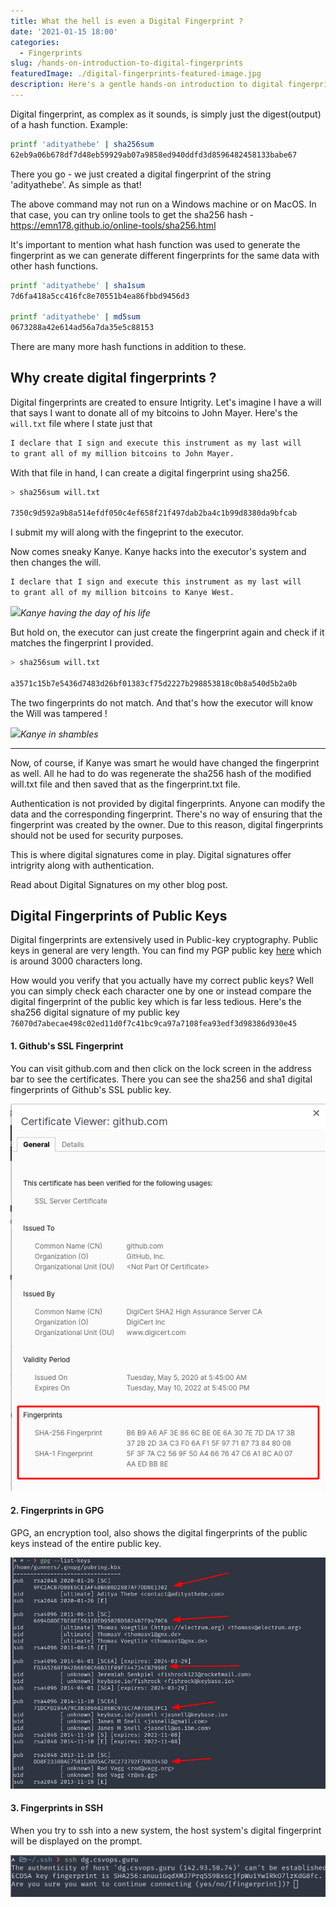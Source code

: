 ```yaml
---
title: What the hell is even a Digital Fingerprint ?
date: '2021-01-15 18:00'
categories:
  - Fingerprints
slug: /hands-on-introduction-to-digital-fingerprints
featuredImage: ./digital-fingerprints-featured-image.jpg
description: Here's a gentle hands-on introduction to digital fingerprints.
---
```


Digital fingerprint, as complex as it sounds, is simply just the digest(output) of a hash function. Example:

```bash
printf 'adityathebe' | sha256sum
62eb9a06b678df7d48eb59929ab07a9858ed940ddfd3d8596482458133babe67
```

There you go - we just created a digital fingerprint of the string 'adityathebe'. As simple as that!

The above command may not run on a Windows machine or on MacOS. In that case, you can try online tools to get the sha256 hash - https://emn178.github.io/online-tools/sha256.html

It's important to mention what hash function was used to generate the fingerprint as we can generate different fingerprints for the same data with other hash functions.

```bash
printf 'adityathebe' | sha1sum
7d6fa418a5cc416fc8e70551b4ea86fbbd9456d3

printf 'adityathebe' | md5sum
0673288a42e614ad56a7da35e5c88153
```

There are many more hash functions in addition to these.

## Why create digital fingerprints ?

Digital fingerprints are created to ensure Intigrity. Let's imagine I have a will that says I want to donate all of my bitcoins to John Mayer. Here's the `will.txt` file where I state just that

```txt
I declare that I sign and execute this instrument as my last will
to grant all of my million bitcoins to John Mayer.
```

With that file in hand, I can create a digital fingerprint using sha256.

```bash
> sha256sum will.txt

7350c9d592a9b8a514efdf050c4ef658f21f497dab2ba4c1b99d8380da9bfcab
```

I submit my will along with the fingeprint to the executor.

Now comes sneaky Kanye. Kanye hacks into the executor's system and then changes the will.

```txt
I declare that I sign and execute this instrument as my last will
to grant all of my million bitcoins to Kanye West.
```

![](https://media.giphy.com/media/iKH3eRQQ1gUebMncdL/giphy.gif)_Kanye having the day of his life_

But hold on, the executor can just create the fingerprint again and check if it matches the fingerprint I provided.

```bash
> sha256sum will.txt

a3571c15b7e5436d7483d26bf01383cf75d2227b298853818c0b8a540d5b2a0b
```

The two fingerprints do not match. And that's how the executor will know the Will was tampered !

![](https://media.giphy.com/media/rJ0w60oeJ3Im4/giphy.gif)_Kanye in shambles_

---

Now, of course, if Kanye was smart he would have changed the fingerprint as well. All he had to do was regenerate the sha256 hash of the modified will.txt file and then saved that as the fingerprint.txt file.

Authentication is not provided by digital fingerprints. Anyone can modify the data and the corresponding fingerprint. There's no way of ensuring that the fingerprint was created by the owner. Due to this reason, digital fingerprints should not be used for security purposes.

This is where digital signatures come in play. Digital signatures offer intrigrity along with authentication.

Read about Digital Signatures on my other blog post.

## Digital Fingerprints of Public Keys

Digital fingerprints are extensively used in Public-key cryptography. Public keys in general are very length. You can find my PGP public key [here](https://www.adityathebe.com/public.pgp) which is around 3000 characters long.

How would you verify that you actually have my correct public keys? Well you can simply check each character one by one or instead compare the digital fingerprint of the public key which is far less tedious. Here's the sha256 digital signature of my public key `76070d7abecae498c02ed11d0f7c41bc9ca97a7108fea93edf3d98386d930e45`

#### 1. Github's SSL Fingerprint

You can visit github.com and then click on the lock screen in the address bar to see the certificates. There you can see the sha256 and sha1 digital fingerprints of Github's SSL public key.

![](./github-ssl-fingerprints.png)

#### 2. Fingerprints in GPG

GPG, an encryption tool, also shows the digital fingerprints of the public keys instead of the entire public key.

![](./gpg-list-keys.png)

#### 3. Fingerprints in SSH

When you try to ssh into a new system, the host system's digital fingerprint will be displayed on the prompt.

![](./ssh-fingerprint.png)
